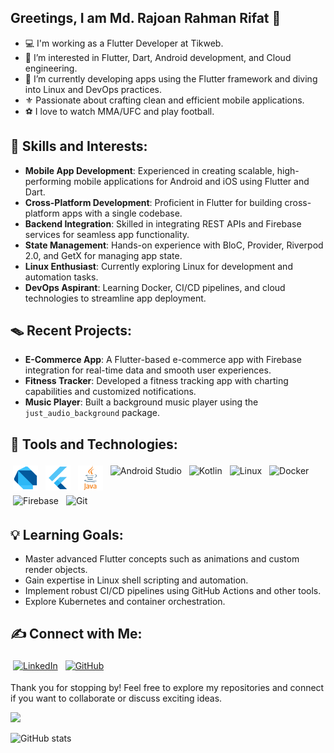 ## Greetings, I am Md. Rajoan Rahman Rifat 🌿

- 💻 I'm working as a Flutter Developer at Tikweb.
- 👀 I’m interested in Flutter, Dart, Android development, and Cloud engineering.
- 🌱 I’m currently developing apps using the Flutter framework and diving into Linux and DevOps practices.
- ⚜️ Passionate about crafting clean and efficient mobile applications.
- ⚽ I love to watch MMA/UFC and play football.

## 🫠️ Skills and Interests:
- **Mobile App Development**: Experienced in creating scalable, high-performing mobile applications for Android and iOS using Flutter and Dart.
- **Cross-Platform Development**: Proficient in Flutter for building cross-platform apps with a single codebase.
- **Backend Integration**: Skilled in integrating REST APIs and Firebase services for seamless app functionality.
- **State Management**: Hands-on experience with BloC, Provider, Riverpod 2.0, and GetX for managing app state.
- **Linux Enthusiast**: Currently exploring Linux for development and automation tasks.
- **DevOps Aspirant**: Learning Docker, CI/CD pipelines, and cloud technologies to streamline app deployment.

## 🪤 Recent Projects:
- **E-Commerce App**: A Flutter-based e-commerce app with Firebase integration for real-time data and smooth user experiences.
- **Fitness Tracker**: Developed a fitness tracking app with charting capabilities and customized notifications.
- **Music Player**: Built a background music player using the `just_audio_background` package.

## 🔧 Tools and Technologies:
<p align="start">
  <img src="https://raw.githubusercontent.com/github/explore/80688e429a7d4ef2fca1e82350fe8e3517d3494d/topics/dart/dart.png" alt="Dart" height="40" style="vertical-align:top; margin:4px">
  <img src="https://raw.githubusercontent.com/github/explore/80688e429a7d4ef2fca1e82350fe8e3517d3494d/topics/flutter/flutter.png" alt="Flutter" height="40" style="vertical-align:top; margin:4px">
  <img src="https://raw.githubusercontent.com/github/explore/80688e429a7d4ef2fca1e82350fe8e3517d3494d/topics/java/java.png" alt="Java" height="40" style="vertical-align:top; margin:4px">
  <img src="https://user-images.githubusercontent.com/60685715/127171045-689266f5-1bc3-41c1-88dc-976057ea6100.png" alt="Android Studio" height="40" style="vertical-align:top; margin:4px">
  <img src="https://user-images.githubusercontent.com/60685715/127171537-f3e0e76d-b90b-4c4b-8e78-a891c2c9a75c.png" alt="Kotlin" height="40" style="vertical-align:top; margin:4px">
  <img src="https://user-images.githubusercontent.com/60685715/127276250-eb92b42d-e699-42f3-aa4d-c66b03df1057.png" alt="Linux" height="40" style="vertical-align:top; margin:4px">
  <img src="https://cdn.jsdelivr.net/gh/devicons/devicon/icons/docker/docker-original-wordmark.svg" alt="Docker" height="40" style="vertical-align:top; margin:4px">
  <img src="https://cdn.jsdelivr.net/gh/devicons/devicon/icons/firebase/firebase-plain-wordmark.svg" alt="Firebase" height="40" style="vertical-align:top; margin:4px">
  <img src="https://cdn.jsdelivr.net/gh/devicons/devicon/icons/git/git-original.svg" alt="Git" height="40" style="vertical-align:top; margin:4px">
</p>

## 💡 Learning Goals:
- Master advanced Flutter concepts such as animations and custom render objects.
- Gain expertise in Linux shell scripting and automation.
- Implement robust CI/CD pipelines using GitHub Actions and other tools.
- Explore Kubernetes and container orchestration.

## ✍️ Connect with Me:
<p align="start">
  <a href="https://www.linkedin.com/in/md-rajoan-rahman-rifat-683533186/"><img src="https://cdn.jsdelivr.net/gh/devicons/devicon/icons/linkedin/linkedin-original.svg" alt="LinkedIn" height="40" style="vertical-align:top; margin:4px"></a>
  <a href="https://github.com/your-github-username"><img src="https://cdn.jsdelivr.net/gh/devicons/devicon/icons/github/github-original.svg" alt="GitHub" height="40" style="vertical-align:top; margin:4px"></a>
</p>

Thank you for stopping by! Feel free to explore my repositories and connect if you want to collaborate or discuss exciting ideas.

![](https://visitor-badge.laobi.icu/badge?page_id=rajoanrahman100.rajoanrahman100)

![GitHub stats](https://github-readme-stats.vercel.app/api?username=rajoanrahman100&show_icons=true&theme=radical&count_private=true)





<!---
rajoanrahman100/rajoanrahman100 is a ✨ special ✨ repository because its `README.md` (this file) appears on your GitHub profile.
You can click the Preview link to take a look at your changes.
--->
